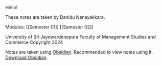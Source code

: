 Hello!

These notes are taken by Danidu Nanayakkara.

Modules:
[[Semester 01]]
[[Semester 02]]

University of Sri Jayewardenepura
Faculty of Management Studies and Commerce
Copyright 2024

Notes are taken using [Obsidian](https://obsidian.md).
Recommended to view notes using it.
[Download Obsidian](https://obsidian.md/download).
